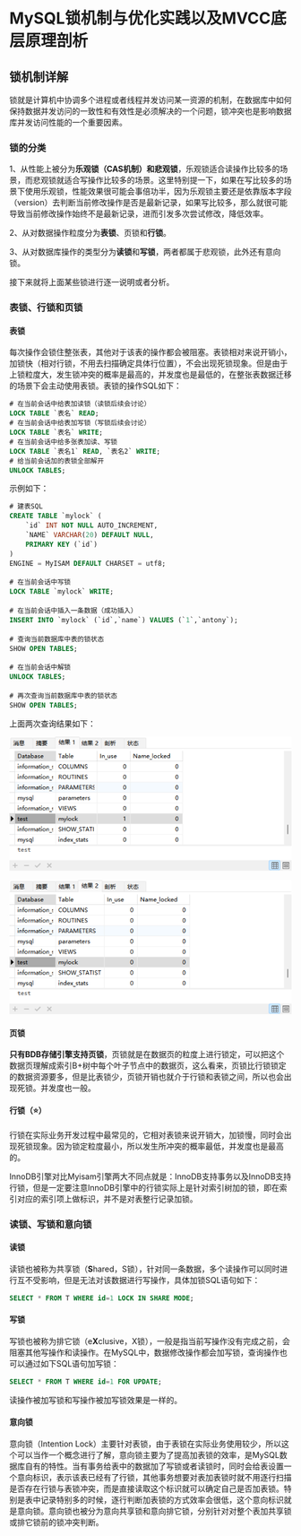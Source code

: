 # MySQL锁机制与优化实践以及MVCC底层原理剖析

## 锁机制详解

锁就是计算机中协调多个进程或者线程并发访问某一资源的机制，在数据库中如何保持数据并发访问的一致性和有效性是必须解决的一个问题，锁冲突也是影响数据库并发访问性能的一个重要因素。

### 锁的分类

1、从性能上被分为**乐观锁（CAS机制）**和**悲观锁**，乐观锁适合读操作比较多的场景，而悲观锁就适合写操作比较多的场景。这里特别提一下，如果在写比较多的场景下使用乐观锁，性能效果很可能会事倍功半，因为乐观锁主要还是依靠版本字段（version）去判断当前修改操作是否是最新记录，如果写比较多，那么就很可能导致当前修改操作始终不是最新记录，进而引发多次尝试修改，降低效率。

2、从对数据操作粒度分为**表锁**、页锁和**行锁**。

3、从对数据库操作的类型分为**读锁**和**写锁**，两者都属于悲观锁，此外还有意向锁。

接下来就将上面某些锁进行逐一说明或者分析。

### 表锁、行锁和页锁

#### 表锁

每次操作会锁住整张表，其他对于该表的操作都会被阻塞。表锁相对来说开销小，加锁快（相对行锁，不用去扫描确定具体行位置），不会出现死锁现象。但是由于上锁粒度大，发生锁冲突的概率是最高的，并发度也是最低的，在整张表数据迁移的场景下会主动使用表锁。表锁的操作SQL如下：

```sql
# 在当前会话中给表加读锁（读锁后续会讨论）
LOCK TABLE `表名` READ;
# 在当前会话中给表加写锁（写锁后续会讨论）
LOCK TABLE `表名` WRITE;
# 在当前会话中给多张表加读、写锁
LOCK TABLE `表名1` READ, `表名2` WRITE;
# 给当前会话加的表锁全部解开
UNLOCK TABLES;
```

示例如下：

```sql
# 建表SQL
CREATE TABLE `mylock` ( 
	`id` INT NOT NULL AUTO_INCREMENT, 
	`NAME` VARCHAR(20) DEFAULT NULL, 
    PRIMARY KEY (`id`)
) 
ENGINE = MyISAM DEFAULT CHARSET = utf8;

# 在当前会话中写锁
LOCK TABLE `mylock` WRITE;

# 在当前会话中插入一条数据（成功插入）
INSERT INTO `mylock` (`id`,`name`) VALUES (`1`,`antony`);

# 查询当前数据库中表的锁状态
SHOW OPEN TABLES;

# 在当前会话中解锁
UNLOCK TABLES;

# 再次查询当前数据库中表的锁状态
SHOW OPEN TABLES;
```

上面两次查询结果如下：

![image-20241116203613226](./assets/image-20241116203613226.png)

![image-20241116203618597](./assets/image-20241116203618597.png)

#### 页锁

**只有BDB存储引擎支持页锁**，页锁就是在数据页的粒度上进行锁定，可以把这个数据页理解成索引B+树中每个叶子节点中的数据页，这么看来，页锁比行锁锁定的数据资源要多，但是比表锁少，页锁开销也就介于行锁和表锁之间，所以也会出现死锁。并发度也一般。

#### 行锁（⭐）

行锁在实际业务开发过程中最常见的，它相对表锁来说开销大，加锁慢，同时会出现死锁现象。因为锁定粒度最小，所以发生所冲突的概率最低，并发度也是最高的。

InnoDB引擎对比Myisam引擎两大不同点就是：InnoDB支持事务以及InnoDB支持行锁，但是一定要注意InnoDB引擎中的行锁实际上是针对索引树加的锁，即在索引对应的索引项上做标识，并不是对表整行记录加锁。

### 读锁、写锁和意向锁

#### 读锁

读锁也被称为共享锁（**S**hared，S锁），针对同一条数据，多个读操作可以同时进行互不受影响，但是无法对该数据进行写操作，具体加锁SQL语句如下：

```sql
SELECT * FROM T WHERE id=1 LOCK IN SHARE MODE;
```

#### 写锁

写锁也被称为排它锁（e**X**clusive，X锁），一般是指当前写操作没有完成之前，会阻塞其他写操作和读操作。在MySQL中，数据修改操作都会加写锁，查询操作也可以通过如下SQL语句加写锁：

```sql
SELECT * FROM T WHERE id=1 FOR UPDATE;
```

读操作被加写锁和写操作被加写锁效果是一样的。

#### 意向锁

意向锁（Intention Lock）主要针对表锁，由于表锁在实际业务使用较少，所以这个可以当作一个概念进行了解，意向锁主要为了提高加表锁的效率，是MySQL数据库自有的特性。当有事务给表中的数据加了写锁或者读锁时，同时会给表设置一个意向标识，表示该表已经有了行锁，其他事务想要对表加表锁时就不用逐行扫描是否存在行锁与表锁冲突，而是直接读取这个标识就可以确定自己是否加表锁。特别是表中记录特别多的时候，逐行判断加表锁的方式效率会很低，这个意向标识就是意向锁。意向锁也被分为意向共享锁和意向排它锁，分别针对对整个表加共享锁或排它锁前的锁冲突判断。